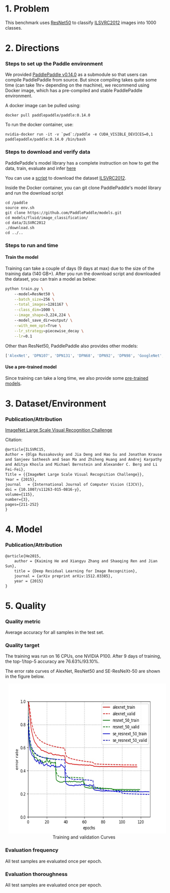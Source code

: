 # 1. Problem
This benchmark uses [ResNet50](https://arxiv.org/abs/1512.03385) to classify [ILSVRC2012](http://image-net.org/challenges/LSVRC/2012/browse-synsets) images into 1000 classes.


# 2. Directions
### Steps to set up the Paddle environment
We provided [PaddlePaddle v0.14.0](http://www.paddlepaddle.org/documentation/docs/en/0.14.0/getstarted/quickstart_en.html) as a submodule so that users can compile PaddlePaddle from source. But since compiling takes quite some time (can take 1hr+ depending on the machine), we recommend using Docker image, which has a pre-compiled and stable PaddlePaddle environment.

A docker image can be pulled using:
```
docker pull paddlepaddle/paddle:0.14.0
```

To run the docker container, use:
```
nvidia-docker run -it -v `pwd`:/paddle -e CUDA_VISIBLE_DEVICES=0,1 paddlepaddle/paddle:0.14.0 /bin/bash
```

### Steps to download and verify data
PaddlePaddle's model library has a complete instruction on how to get the data, train, evaluate and infer [here](https://github.com/PaddlePaddle/models/tree/develop/fluid/image_classification)

You can use a [script](https://github.com/PaddlePaddle/models/blob/develop/fluid/image_classification/data/ILSVRC2012/download_imagenet2012.sh) to download the dataset [ILSVRC2012](http://image-net.org/challenges/LSVRC/2012/browse-synsets).

Inside the Docker container, you can git clone PaddlePaddle's model library and run the download script
```
cd /paddle
source env.sh
git clone https://github.com/PaddlePaddle/models.git
cd models/fluid/image_classification/
cd data/ILSVRC2012
./download.sh
cd ../..
```


### Steps to run and time

#### Train the model

Training can take a couple of days (9 days at max) due to the size of the training data (140 GB+). After you run the download script and downloaded the dataset, you can train a model as below:

```bash
python train.py \        
    --model=ResNet50 \
    --batch_size=256 \
    --total_images=1281167 \
    --class_dim=1000 \
    --image_shape=3,224,224 \        
    --model_save_dir=output/ \
    --with_mem_opt=True \
    --lr_strategy=piecewise_decay \
    --lr=0.1
```

Other than ResNet50, PaddlePaddle also provides other models:

```python
['AlexNet', 'DPN107', 'DPN131', 'DPN68', 'DPN92', 'DPN98', 'GoogleNet', 'InceptionV4', 'MobileNet', 'ResNet101', 'ResNet152', 'ResNet50', 'SE_ResNeXt101_32x4d', 'SE_ResNeXt152_32x4d', 'SE_ResNeXt50_32x4d', 'VGG11', 'VGG13', 'VGG16', 'VGG19', 'alexnet', 'dpn', 'googlenet', 'inception_v4', 'learning_rate', 'mobilenet', 'resnet', 'se_resnext', 'vgg']
```

#### Use a pre-trained model

Since training can take a long time, we also provide some [pre-trained models](https://github.com/PaddlePaddle/models/tree/develop/fluid/image_classification#supported-models-and-performances).

# 3. Dataset/Environment
### Publication/Attribution
[ImageNet Large Scale Visual Recognition Challenge](http://www.image-net.org/challenges/LSVRC/2012/)

Citation:

```
@article{ILSVRC15,
Author = {Olga Russakovsky and Jia Deng and Hao Su and Jonathan Krause and Sanjeev Satheesh and Sean Ma and Zhiheng Huang and Andrej Karpathy and Aditya Khosla and Michael Bernstein and Alexander C. Berg and Li Fei-Fei},
Title = {{ImageNet Large Scale Visual Recognition Challenge}},
Year = {2015},
journal   = {International Journal of Computer Vision (IJCV)},
doi = {10.1007/s11263-015-0816-y},
volume={115},
number={3},
pages={211-252}
}
```

# 4. Model
### Publication/Attribution
```
@article{He2015,
	author = {Kaiming He and Xiangyu Zhang and Shaoqing Ren and Jian Sun},
	title = {Deep Residual Learning for Image Recognition},
	journal = {arXiv preprint arXiv:1512.03385},
	year = {2015}
}
```

# 5. Quality

### Quality metric
Average accuracy for all samples in the test set.

### Quality target
The training was run on 16 CPUs, one NVIDIA P100.
After 9 days of training, the top-1/top-5 accuracy are 76.63%/93.10%.

The error rate curves of AlexNet, ResNet50 and SE-ResNeXt-50 are shown in the figure below.
<p align="center">
<img src="assets/curve.jpg" height=480 width=640 hspace='10'/> <br />
Training and validation Curves
</p>

### Evaluation frequency
All test samples are evaluated once per epoch.

### Evaluation thoroughness
All test samples are evaluated once per epoch.